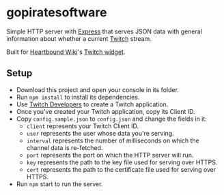 # gopiratesoftware
Simple HTTP server with [Express](https://expressjs.com/) that serves JSON data with general information about whether a current [Twitch](https://twitch.tv) stream.

Built for [Heartbound Wiki](https://heartbound.wiki)'s [Twitch widget](https://heartbound.wiki/wiki/MediaWiki:Twitch.js).

## Setup
- Download this project and open your console in its folder.
- Run `npm install` to install its dependencies.
- Use [Twitch Developers](https://dev.twitch.tv/) to create a Twitch application.
- Once you've created your Twitch application, copy its Client ID.
- Copy `config.sample.json` to `config.json` and change the fields in it:
    - `client` represents your Twitch Client ID.
    - `user` represents the user whose data you're serving.
    - `interval` represents the number of milliseconds on which the channel data is re-fetched.
    - `port` represents the port on which the HTTP server will run.
    - `key` represents the path to the key file used for serving over HTTPS.
    - `cert` represents the path to the certificate file used for serving over HTTPS.
- Run `npm` start to run the server.
